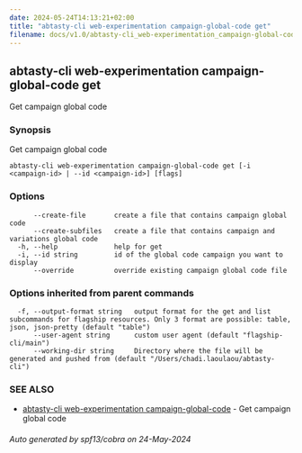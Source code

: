```yaml
---
date: 2024-05-24T14:13:21+02:00
title: "abtasty-cli web-experimentation campaign-global-code get"
filename: docs/v1.0/abtasty-cli_web-experimentation_campaign-global-code_get.md
---
```

## abtasty-cli web-experimentation campaign-global-code get

Get campaign global code

### Synopsis

Get campaign global code

```
abtasty-cli web-experimentation campaign-global-code get [-i <campaign-id> | --id <campaign-id>] [flags]
```

### Options

```
      --create-file       create a file that contains campaign global code
      --create-subfiles   create a file that contains campaign and variations global code
  -h, --help              help for get
  -i, --id string         id of the global code campaign you want to display
      --override          override existing campaign global code file
```

### Options inherited from parent commands

```
  -f, --output-format string   output format for the get and list subcommands for flagship resources. Only 3 format are possible: table, json, json-pretty (default "table")
      --user-agent string      custom user agent (default "flagship-cli/main")
      --working-dir string     Directory where the file will be generated and pushed from (default "/Users/chadi.laoulaou/abtasty-cli")
```

### SEE ALSO

* [abtasty-cli web-experimentation campaign-global-code](/docs/v1.0/abtasty-cli_web-experimentation_campaign-global-code.md)	 - Get campaign global code

###### Auto generated by spf13/cobra on 24-May-2024

